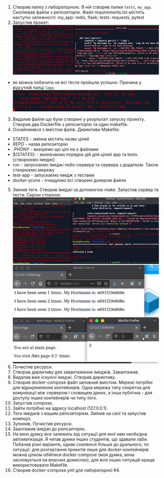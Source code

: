 1. Створив папку з лабораторною. В ній створив папки `tests`, `my_app`. Скопіював файли з репозиторію. Файл requirements.txt містить наступні залежності: my_app: redis, flask; tests: requests, pytest
2. Запустив проект:
![](f/runproject.png)
- як можна побачити не всі тести пройшли успішно. Причина у відсутній папці `logs`:
![](f/logserror.png)
3. Видалив файли що були створені у результаті запуску проекту. Створив два Dockerfile з репозиторію та один makefile.
4. Ознайомився з вмістом фалів. Директиви Makefile:
- STATES - змінна містить назви цілей
- REPO - назва репозиторію
- .PHONY - вказуємо що цілі не є файлами
- $(STATES): - визначаємо порядок дій для цілей app та tests. (створюємо імеджі)
- run - запускаємо імеджі redis-сервера та сервера з додатком. Також створюємо мережу
- test-app - запускаємо імедж з тестами
- docker-prune - очищуємо всі створені докером файли
5. Змінив теги. Створив імеджі за допомогою make. Запустив сервер та тести. Скріни сторінок:
![](f/make-run.png)
![](f/pages.png)
6. Почистив ресурси.
7. Створив директиву для завантаження імеджів. Завантажив.
8. Видалив вже існуючі імеджі. Створив директиву.
9. Створив docker-compose файл заповний вмістом. Мережі потрібні для відокремлення контейнерів. Одна мережа типу секретна для комунікації між сервером і сховищем даних, а інша публічна - для доступу інших контейнерів чи типу того.
10. Запустив compose.
11. Зайти потрібно на адресу localhost (127.0.0.1).
12. Теги імеджів з вашим репозиторієм. Змінив на свої та запустив компоуз.
13. Зупинив. Почистив ресурси.
14. Заантажив імеджі до репозиторію.
15. На мою думку все залежить від ситуації для якої нам необхідна автоматизація. Я читав думки інших студентів, що здавали лаби. Побачив різні варіанти, однак схиляюся більше до дуального, по ситуації: для розгортання проектів лише для docker-контейнерів можна цілком обійтися docker-compose (моя думка, вона засновується на власних домислах), для всіх інших ситуацій краще використовувати Makefile.
16. Створив docker-compose.yml для лабораторної #4.